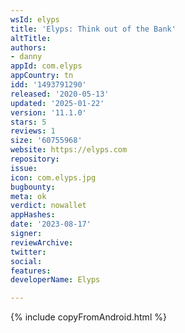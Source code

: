 ```yaml
---
wsId: elyps
title: 'Elyps: Think out of the Bank'
altTitle: 
authors:
- danny
appId: com.elyps
appCountry: tn
idd: '1493791290'
released: '2020-05-13'
updated: '2025-01-22'
version: '11.1.0'
stars: 5
reviews: 1
size: '60755968'
website: https://elyps.com
repository: 
issue: 
icon: com.elyps.jpg
bugbounty: 
meta: ok
verdict: nowallet
appHashes: 
date: '2023-08-17'
signer: 
reviewArchive: 
twitter: 
social: 
features: 
developerName: Elyps

---
```


{% include copyFromAndroid.html %}